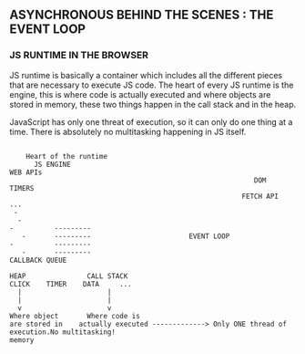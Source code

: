 ## **ASYNCHRONOUS BEHIND THE SCENES : THE EVENT LOOP**

### **JS RUNTIME IN THE BROWSER**

JS runtime is basically a container which includes all the different pieces that are necessary to execute JS code.
The heart of every JS runtime is the engine, this is where code is actually executed and where objects are stored in
memory, these two things happen in the call stack and in the heap.

JavaScript has only one threat of execution, so it can only do one thing at a time. There is absolutely no multitasking happening in JS itself.

```

    Heart of the runtime
      JS ENGINE                                                           WEB APIs
                                                            DOM                       TIMERS
                                                         FETCH API                      ...
 -
  -
-          ---------
   -       ---------                        EVENT LOOP
-          ---------
   -       ---------                                                  CALLBACK QUEUE

HEAP               CALL STACK                                       CLICK    TIMER    DATA     ...
  |                     |
  |                     |
  v                     v
Where object       Where code is
are stored in    actually executed -------------> Only ONE thread of execution.No multitasking!
memory
```
